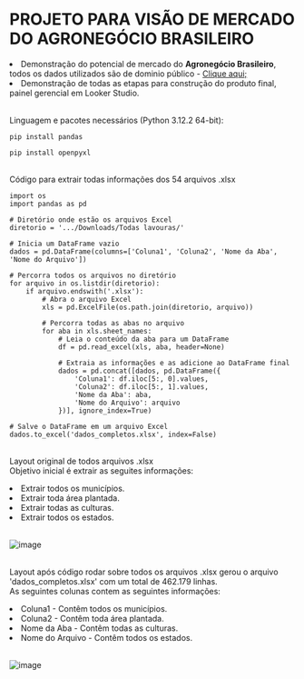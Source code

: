 <h1>PROJETO PARA VISÃO DE MERCADO DO AGRONEGÓCIO BRASILEIRO</h1>
<li>Demonstração do potencial de mercado do <strong>Agronegócio Brasileiro</strong>, todos os dados utilizados são de dominio público - <a href="https://www.ibge.gov.br/"> Clique aqui; </a></li>
<li>Demonstração de todas as etapas para construção do produto final, painel gerencial em Looker Studio.</li><br>

Linguagem e pacotes necessários (Python 3.12.2 64-bit):

```
pip install pandas
```
```
pip install openpyxl
```
<br>Código para extrair todas informações dos 54 arquivos .xlsx
```
import os
import pandas as pd

# Diretório onde estão os arquivos Excel
diretorio = '.../Downloads/Todas lavouras/'

# Inicia um DataFrame vazio
dados = pd.DataFrame(columns=['Coluna1', 'Coluna2', 'Nome da Aba', 'Nome do Arquivo'])

# Percorra todos os arquivos no diretório
for arquivo in os.listdir(diretorio):
    if arquivo.endswith('.xlsx'):
        # Abra o arquivo Excel
        xls = pd.ExcelFile(os.path.join(diretorio, arquivo))
        
        # Percorra todas as abas no arquivo
        for aba in xls.sheet_names:
            # Leia o conteúdo da aba para um DataFrame
            df = pd.read_excel(xls, aba, header=None)
            
            # Extraia as informações e as adicione ao DataFrame final
            dados = pd.concat([dados, pd.DataFrame({
                'Coluna1': df.iloc[5:, 0].values,
                'Coluna2': df.iloc[5:, 1].values,
                'Nome da Aba': aba,
                'Nome do Arquivo': arquivo
            })], ignore_index=True)

# Salve o DataFrame em um arquivo Excel
dados.to_excel('dados_completos.xlsx', index=False)
```

<br>Layout original de todos arquivos .xlsx
<br>Objetivo inicial é extrair as seguites informações:
<li>Extrair todos os municípios.</li>
<li>Extrair toda área plantada.</li>
<li>Extrair todas as culturas.</li>
<li>Extrair todos os estados.</li><br>

![image](https://github.com/BYTE-JoseLucas/Agronegocio/assets/99023240/3285e987-ec93-451e-a55f-e46f2a596ade)

<br>Layout após código rodar sobre todos os arquivos .xlsx gerou o arquivo 'dados_completos.xlsx' com um total de 462.179 linhas.
<br>As seguintes colunas contem as seguintes informações:
<li>Coluna1 - Contêm todos os municípios.</li>
<li>Coluna2 - Contêm toda área plantada.</li>
<li>Nome da Aba - Contêm todas as culturas.</li>
<li>Nome do Arquivo - Contêm todos os estados.</li><br>

![image](https://github.com/BYTE-JoseLucas/Agronegocio/assets/99023240/c0652e7c-fd72-4897-851c-5f7a20ebc8ac)

